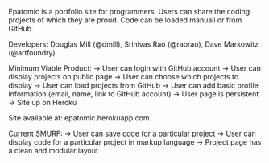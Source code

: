 Epatomic is a portfolio site for programmers. Users can share the coding projects of which they are proud. Code can be loaded manuall or from GitHub.

Developers: Douglas Mill (@dmill), Srinivas Rao (@raorao), Dave Markowitz (@artfoundry)

Minimum Viable Product:
-> User can login with GitHub account
-> User can display projects on public page
-> User can choose which projects to display
-> User can load projects from GitHub
-> User can add basic profile information (email, name, link to GitHub account)
-> User page is persistent
-> Site up on Heroku

Site available at: epatomic.herokuapp.com

Current SMURF:
-> User can save code for a particular project
-> User can display code for a particular project in markup language
-> Project page has a clean and modular layout
